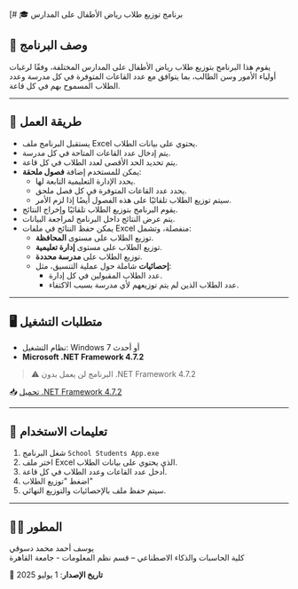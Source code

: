 [# 🎓 برنامج توزيع طلاب رياض الأطفال على المدارس

## 📝 وصف البرنامج
يقوم هذا البرنامج بتوزيع طلاب رياض الأطفال على المدارس المختلفة، وفقًا لرغبات أولياء الأمور وسن الطالب، بما يتوافق مع عدد القاعات المتوفرة في كل مدرسة وعدد الطلاب المسموح بهم في كل قاعة.

---

## 🔁 طريقة العمل
- يستقبل البرنامج ملف Excel يحتوي على بيانات الطلاب.
- يتم إدخال عدد القاعات المتاحة في كل مدرسة.
- يتم تحديد الحد الأقصى لعدد الطلاب في كل قاعة.
- يمكن للمستخدم إضافة **فصول ملحقة**:
  - يحدد الإدارة التعليمية التابعة لها.
  - يحدد عدد القاعات المتوفرة في كل فصل ملحق.
  - سيتم توزيع الطلاب تلقائيًا على هذه الفصول أيضًا إذا لزم الأمر.
- يقوم البرنامج بتوزيع الطلاب تلقائيًا وإخراج النتائج.
- يتم عرض النتائج داخل البرنامج لمراجعة البيانات.
- يمكن حفظ النتائج في ملفات Excel منفصلة، وتشمل:
  - توزيع الطلاب على مستوى **المحافظة**.
  - توزيع الطلاب على مستوى **إدارة تعليمية**.
  - توزيع الطلاب على **مدرسة محددة**.
  - **إحصائيات** شاملة حول عملية التنسيق، مثل:
    - عدد الطلاب المقبولين في كل إدارة.
    - عدد الطلاب الذين لم يتم توزيعهم لأي مدرسة بسبب الاكتفاء.



---

## 🖥️ متطلبات التشغيل
- نظام التشغيل: Windows 7 أو أحدث
- **Microsoft .NET Framework 4.7.2**

> ⚠️ البرنامج لن يعمل بدون .NET Framework 4.7.2

📥 [تحميل .NET Framework 4.7.2](https://dotnet.microsoft.com/en-us/download/dotnet-framework/thank-you/net472-web-installer)

---

## 🚀 تعليمات الاستخدام
1. شغل البرنامج `School Students App.exe`
2. اختر ملف Excel الذي يحتوي على بيانات الطلاب.
3. أدخل عدد القاعات وعدد الطلاب في كل قاعة.
4. اضغط "توزيع الطلاب"
5. سيتم حفظ ملف بالإحصائيات والتوزيع النهائي.

---

## 👨‍💻 المطور
يوسف أحمد محمد دسوقي  
كلية الحاسبات والذكاء الاصطناعي – قسم نظم المعلومات - جامعة القاهرة

📅 **تاريخ الإصدار**: 1 يوليو 2025
